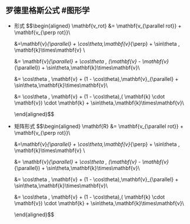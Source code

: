 
## 罗德里格斯公式 #图形学

- 形式
	$$\begin{aligned}
	\mathbf{v_rot} &= \mathbf{v_{\parallel rot}} + \mathbf{v_{\perp rot}}\\
	
	&=\mathbf{v}_{\parallel} + \cos\theta\,\mathbf{v}_{\perp} + \sin\theta \, \mathbf{k}\times\mathbf{v} \\ 
	
	&= \mathbf{v}_{\parallel} + \cos\theta \, (\mathbf{v} - \mathbf{v}_{\parallel}) + \sin\theta\,\mathbf{k}\times\mathbf{v}\\
	
	&= \cos\theta \, \mathbf{v} + (1 - \cos\theta)\,\mathbf{v}_{\parallel} + \sin\theta\,\mathbf{k}\times\mathbf{v}\\
	
	&= \cos\theta \, \mathbf{v} + (1 - \cos\theta)\,(
	\mathbf{k} \cdot \mathbf{v}) \cdot \mathbf{k} + \sin\theta\,\mathbf{k}\times\mathbf{v}\\
	
	\end{aligned}$$
- 矩阵形式
	$$\begin{aligned}
	\mathbf{R} &= \mathbf{v_{\parallel rot}} + \mathbf{v_{\perp rot}}\\
	
	&=\mathbf{v}_{\parallel} + \cos\theta\,\mathbf{v}_{\perp} + \sin\theta \, \mathbf{k}\times\mathbf{v} \\ 
	
	&= \mathbf{v}_{\parallel} + \cos\theta \, (\mathbf{v} - \mathbf{v}_{\parallel}) + \sin\theta\,\mathbf{k}\times\mathbf{v}\\
	
	&= \cos\theta \, \mathbf{v} + (1 - \cos\theta)\,\mathbf{v}_{\parallel} + \sin\theta\,\mathbf{k}\times\mathbf{v}\\
	
	&= \cos\theta \, \mathbf{v} + (1 - \cos\theta)\,(
	\mathbf{k} \cdot \mathbf{v}) \cdot \mathbf{k} + \sin\theta\,\mathbf{k}\times\mathbf{v}\\
	
	\end{aligned}$$
	